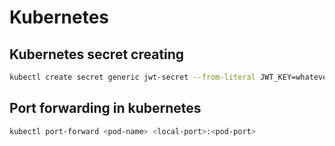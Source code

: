 # Kubernetes

## Kubernetes secret creating

```bash
kubectl create secret generic jwt-secret --from-literal JWT_KEY=whateveryouwant
```

## Port forwarding in kubernetes

```bash
kubectl port-forward <pod-name> <local-port>:<pod-port>
```
